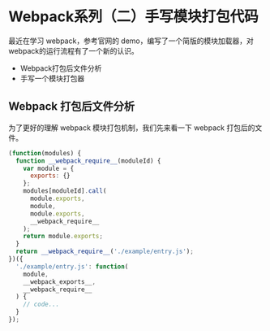 # Webpack系列（二）手写模块打包代码

最近在学习 webpack，参考官网的 demo，编写了一个简版的模块加载器，对webpack的运行流程有了一个新的认识。

* Webpack打包后文件分析
* 手写一个模块打包器

## Webpack 打包后文件分析

为了更好的理解 webpack 模块打包机制，我们先来看一下 webpack 打包后的文件。

```js
(function(modules) {
  function __webpack_require__(moduleId) {
    var module = {
      exports: {}
    };
    modules[moduleId].call(
      module.exports,
      module,
      module.exports,
      __webpack_require__
    );
    return module.exports;
  }
  return __webpack_require__('./example/entry.js');
})({
  './example/entry.js': function(
    module,
    __webpack_exports__,
    __webpack_require__
  ) {
    // code...
  }
});
```